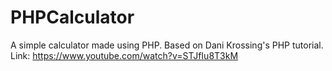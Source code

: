 # PHPCalculator

A simple calculator made using PHP. 
Based on Dani Krossing's PHP tutorial. 
Link: https://www.youtube.com/watch?v=STJfIu8T3kM
